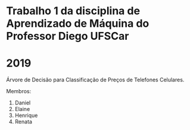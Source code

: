 # Trabalho 1 da disciplina de Aprendizado de Máquina do Professor Diego UFSCar
# 2019

Árvore de Decisão para Classificação de Preços de Telefones Celulares.

Membros:
1. Daniel
2. Elaine
3. Henrique
4. Renata
